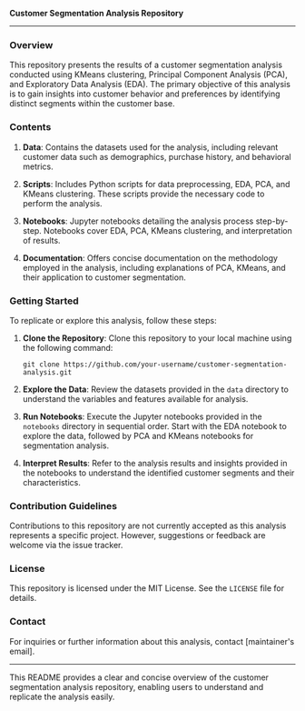 **Customer Segmentation Analysis Repository**

---

### Overview
This repository presents the results of a customer segmentation analysis conducted using KMeans clustering, Principal Component Analysis (PCA), and Exploratory Data Analysis (EDA). The primary objective of this analysis is to gain insights into customer behavior and preferences by identifying distinct segments within the customer base.

### Contents
1. **Data**: Contains the datasets used for the analysis, including relevant customer data such as demographics, purchase history, and behavioral metrics.

2. **Scripts**: Includes Python scripts for data preprocessing, EDA, PCA, and KMeans clustering. These scripts provide the necessary code to perform the analysis.

3. **Notebooks**: Jupyter notebooks detailing the analysis process step-by-step. Notebooks cover EDA, PCA, KMeans clustering, and interpretation of results.

4. **Documentation**: Offers concise documentation on the methodology employed in the analysis, including explanations of PCA, KMeans, and their application to customer segmentation.

### Getting Started
To replicate or explore this analysis, follow these steps:

1. **Clone the Repository**: Clone this repository to your local machine using the following command:

    ```
    git clone https://github.com/your-username/customer-segmentation-analysis.git
    ```

2. **Explore the Data**: Review the datasets provided in the `data` directory to understand the variables and features available for analysis.

3. **Run Notebooks**: Execute the Jupyter notebooks provided in the `notebooks` directory in sequential order. Start with the EDA notebook to explore the data, followed by PCA and KMeans notebooks for segmentation analysis.

4. **Interpret Results**: Refer to the analysis results and insights provided in the notebooks to understand the identified customer segments and their characteristics.

### Contribution Guidelines
Contributions to this repository are not currently accepted as this analysis represents a specific project. However, suggestions or feedback are welcome via the issue tracker.

### License
This repository is licensed under the MIT License. See the `LICENSE` file for details.

### Contact
For inquiries or further information about this analysis, contact [maintainer's email].

--- 

This README provides a clear and concise overview of the customer segmentation analysis repository, enabling users to understand and replicate the analysis easily.
